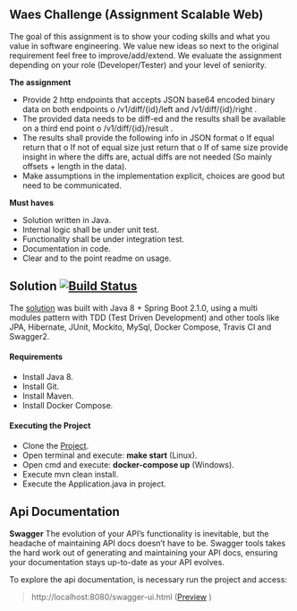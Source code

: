 ## Waes Challenge (Assignment Scalable Web)
 The goal of this assignment is to show your coding skills and what you value in software engineering. We value new ideas so next to the original requirement feel free to improve/add/extend. We evaluate the assignment depending on your role (Developer/Tester) and your level of seniority.

**The assignment** 
-  Provide 2 http endpoints that accepts JSON base64 encoded binary data on both endpoints o /v1/diff/{id}/left and /v1/diff/{id}/right .
-  The provided data needs to be diff-ed and the results shall be available on a third end point o /v1/diff/{id}/result .
-  The results shall provide the following info in JSON format o If equal return that o If not of equal size just return that o If of same size provide insight in where the diffs are, actual diffs are not needed (So mainly offsets + length in the data). 
-  Make assumptions in the implementation explicit, choices are good but need to be communicated.

**Must haves** 
- Solution written in Java.
-  Internal logic shall be under unit test.
- Functionality shall be under integration test.
- Documentation in code.
- Clear and to the point readme on usage.


## Solution [![Build Status](https://travis-ci.org/leonardo-mendes/waesChallenge.svg?branch=master)](https://travis-ci.org/leonardo-mendes/waesChallenge)

The [solution](https://github.com/leonardo-mendes/waesChallenge) was built with Java 8 + Spring Boot 2.1.0, using a multi modules pattern with TDD (Test Driven Development) and other tools like JPA, Hibernate, JUnit, Mockito, MySql, Docker Compose, Travis CI and Swagger2.

#### Requirements
- Install Java 8.
- Install Git.
- Install Maven.
- Install Docker Compose.

#### Executing the Project
- Clone the [Project](https://github.com/leonardo-mendes/waesChallenge).
- Open terminal and execute: **make start** (Linux).
- Open cmd and execute: **docker-compose up** (Windows).
- Execute mvn clean install.
- Execute the Application.java in project.

## Api Documentation

**Swagger**
The evolution of your API’s functionality is inevitable, but the headache of maintaining API docs doesn’t have to be. Swagger tools takes the hard work out of generating and maintaining your API docs, ensuring your documentation stays up-to-date as your API evolves.

To explore the api documentation, is necessary run the project and access:
> http://localhost:8080/swagger-ui.html ([Preview](https://uploaddeimagens.com.br/images/001/706/130/original/swagger.jpg?1541356229) )
